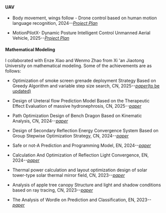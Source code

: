 #### UAV

- Body movement, wings follow - Drone control based on human motion language recognition, 2024--[_Project Plan_](contents/UAV/v1)

- MotionPilotX- Dynamic Posture Intelligent Control Unmanned Aerial Vehicle, 2025--[_Project Plan_](contents/UAV/v2)

#### Mathematical Modeling
I collaborated with Enze Xiao and Wenmo Zhao from Xi 'an Jiaotong University on mathematical modeling. Some of the achievements are as follows:

- Optimization of smoke screen grenade deployment Strategy Based on Greedy Algorithm and variable step size search, CN, 2025--[_paper_(to be updated)]()

- Design of Ureteral flow Prediction Model Based on the Therapeutic Effect Evaluation of massive hydronephrosis, CN, 2025--[_paper_](contents/MathModeling/基于巨大肾积水治疗疗效评估的输尿管流量预测模型设计.pdf)

- Path Optimization Design of Bench Dragon Based on Kinematic Analysis, CN, 2024--[_paper_](contents/MathModeling/基于运动学分析的板凳龙路径优化设计.pdf)

- Design of Secondary Reflection Energy Convergence System Based on Group Stepwise Optimization Strategy, CN, 2024--[_paper_](contents/MathModeling/基于分组步进式优化策略的二次反射能量汇聚系统设计.pdf)

- Safe or not-A Prediction and Programming Model, EN, 2024--[_paper_](contents/MathModeling/Safeornot-APredictionandProgrammingModel.pdf)

- Calculation And Optimization of Reflection Light Convergence, EN, 2024--[_paper_](contents/MathModeling/CalculationAndOptimizationofReflectionLightConvergence.pdf)

- Thermal power calculation and layout optimization design of solar tower-type solar thermal mirror field, CN, 2023--[_paper_](contents/MathModeling/太阳能塔式光热镜场的热功率计算及布局优化设计.pdf)

- Analysis of apple tree canopy Structure and light and shadow conditions based on ray tracing, CN, 2023--[_paper_](contents/MathModeling/基于光线追踪的苹果树树冠结构与受光和阴影情况分析.pdf)

- The Analysis of Wordle on Prediction and Classification, EN, 2023--[_paper_](contents/MathModeling/TheAnalysisofWordleonPredictionandClassification.pdf)

